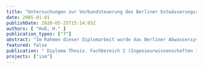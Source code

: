 ```yaml
---
title: "Untersuchungen zur Verbundsteuerung des Berliner Entwässerungssystems"
date: 2005-01-01
publishDate: 2020-05-25T15:14:05Z
authors: [ "Huß, H." ]
publication_types: ["7"]
abstract: "Im Rahmen dieser Diplomarbeit wurde das Berliner Abwassersystem hinsichtlich einer Abflusssteuerung untersucht. Auf Grundlage des Merkblattes DWA-M 180 wurde zunächst die formale Bewertung des Steuerungspotenzials des Berliner Mischsystems durchgeführt. Weiter wurde für Niederschlagsereignisse des Jahres 2003 eine statische Bilanzierung bezüglich anfallender Wassermengen und vorhandenem Speichervolumen aufgestellt. Anhand von ausgewählten Ereignisse wurden dann für verschiedene Szenarien die Auswirkungen einer geänderten Förderstrategie untersucht. Im Vordergrund standen eine gleichmäßige Nutzung der Systemkapazitäten, die Verringerung von Mischwasserentlastungen und die Reduzierung des Mischwasserabflusses zur Kläranlage."
featured: false
publication: " Diploma Thesis. Fachbereich 2 (Ingenieurwissenschaften II) Studiengang Bauingenieurwesen. Fachhochschule für Technik und Wirtschaft Berlin"
projects: ["ism"]
---
```


